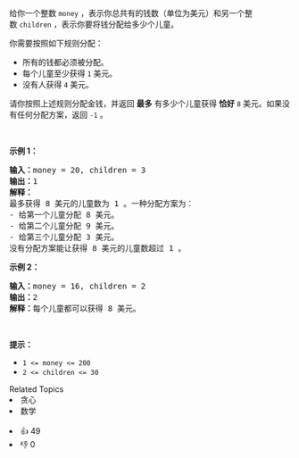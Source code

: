 <p>给你一个整数&nbsp;<code>money</code>&nbsp;，表示你总共有的钱数（单位为美元）和另一个整数&nbsp;<code>children</code>&nbsp;，表示你要将钱分配给多少个儿童。</p>

<p>你需要按照如下规则分配：</p>

<ul> 
 <li>所有的钱都必须被分配。</li> 
 <li>每个儿童至少获得&nbsp;<code>1</code>&nbsp;美元。</li> 
 <li>没有人获得 <code>4</code>&nbsp;美元。</li> 
</ul>

<p>请你按照上述规则分配金钱，并返回 <strong>最多</strong>&nbsp;有多少个儿童获得 <strong>恰好</strong><em>&nbsp;</em><code>8</code>&nbsp;美元。如果没有任何分配方案，返回&nbsp;<code>-1</code>&nbsp;。</p>

<p>&nbsp;</p>

<p><strong>示例 1：</strong></p>

<pre><b>输入：</b>money = 20, children = 3
<b>输出：</b>1
<b>解释：</b>
最多获得 8 美元的儿童数为 1 。一种分配方案为：
- 给第一个儿童分配 8 美元。
- 给第二个儿童分配 9 美元。
- 给第三个儿童分配 3 美元。
没有分配方案能让获得 8 美元的儿童数超过 1 。
</pre>

<p><strong>示例 2：</strong></p>

<pre><b>输入：</b>money = 16, children = 2
<b>输出：</b>2
<b>解释：</b>每个儿童都可以获得 8 美元。
</pre>

<p>&nbsp;</p>

<p><strong>提示：</strong></p>

<ul> 
 <li><code>1 &lt;= money &lt;= 200</code></li> 
 <li><code>2 &lt;= children &lt;= 30</code></li> 
</ul>

<div><div>Related Topics</div><div><li>贪心</li><li>数学</li></div></div><br><div><li>👍 49</li><li>👎 0</li></div>